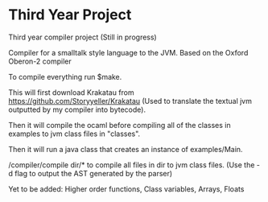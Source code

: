 # Third Year Project
Third year compiler project (Still in progress)

Compiler for a smalltalk style language to the JVM. Based on the Oxford Oberon-2 compiler


To compile everything run $make.

This will first download Krakatau from https://github.com/Storyyeller/Krakatau (Used to translate the textual jvm outputted by my compiler into bytecode).

Then it will compile the ocaml before compiling all of the classes in examples to jvm class files in "classes".

Then it will run a java class that creates an instance of examples/Main.

/compiler/compile dir/* to compile all files in dir to jvm class files. (Use the -d flag to output the AST generated by the parser)

Yet to be added:
    Higher order functions, Class variables, Arrays, Floats
